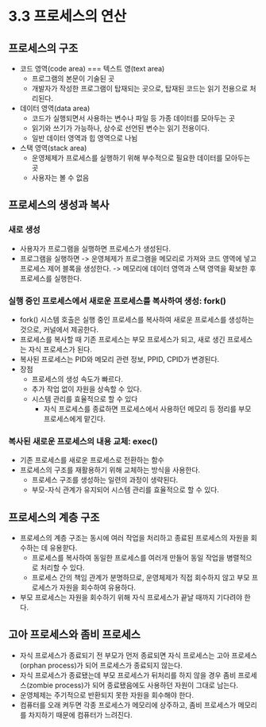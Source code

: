 # 3.3 프로세스의 연산

## 프로세스의 구조

- 코드 영역(code area) === 텍스트 영(text area)
  - 프로그램의 본문이 기술된 곳
  - 개발자가 작성한 프로그램이 탑재되는 곳으로, 탑재된 코드는 읽기 전용으로 처리된다.
- 데이터 영역(data area)
  - 코드가 실행되면서 사용하는 변수나 파일 등 가종 데이터를 모아두는 곳
  - 읽기와 쓰기가 가능하나, 상수로 선언된 변수는 읽기 전용이다.
  - 일반 데이터 영역과 힙 영역으로 나뉨
- 스택 영역(stack area)
  - 운영체제가 프로세스를 실행하기 위해 부수적으로 필요한 데이터를 모아두는 곳
  - 사용자는 볼 수 없음

## 프로세스의 생성과 복사

### 새로 생성

- 사용자가 프로그램을 실행하면 프로세스가 생성된다.
- 프로그램을 실행하면 -> 운영체제가 프로그램을 메모리로 가져와 코드 영역에 넣고 프로세스 제어 블록을 생성한다. -> 메모리에 데이터 영역과 스택 영역을 확보한 후 프로세스를 실행한다.

### 실행 중인 프로세스에서 새로운 프로세스를 복사하여 생성: fork()

- fork() 시스템 호출은 실행 중인 프로세스를 복사하여 새로운 프로세스를 생성하는 것으로, 커널에서 제공한다.
- 프로세스를 복사할 때 기존 프로세스는 부모 프로세스가 되고, 새로 생긴 프로세스는 자식 프로세스가 된다.
- 복사된 프로세스는 PID와 메모리 관련 정보, PPID, CPID가 변경된다.
- 장점
  - 프로세스의 생성 속도가 빠르다.
  - 추가 작업 없이 자원을 상속할 수 있다.
  - 시스템 관리를 효율적으로 할 수 있다
    - 자식 프로세스를 종료하면 프로세스에서 사용하던 메모리 등 정리를 부모 프로세스에게 맡긴다.

### 복사된 새로운 프로세스의 내용 교체: exec()

- 기존 프로세스를 새로운 프로세스로 전환하는 함수
- 프로세스의 구조를 재활용하기 위해 교체하는 방식을 사용한다.
  - 프로세스 구조를 생성하는 일련의 과정이 생략된다.
  - 부모-자식 관계가 유지되어 시스템 관리를 효율적으로 할 수 있다.

## 프로세스의 계층 구조

- 프로세스의 계층 구조는 동시에 여러 작업을 처리하고 종료된 프로세스의 자원을 회수하는 데 유용핟다.
  - 프로세스를 복사하여 동일한 프로세스를 여러개 만들어 동일 작업을 병렬적으로 처리할 수 있다.
  - 프로세스 간의 책임 관계가 분명하므로, 운영체제가 직접 회수하지 않고 부모 프로세스가 자원을 회수하여 유용하다.
- 부모 프로세스는 자원을 회수하기 위해 자식 프로세스가 끝날 때까지 기다려야 한다.

## 고아 프로세스와 좀비 프로세스

- 자식 프로세스가 종료되기 전 부모가 먼저 종료되면 자식 프로세스는 고아 프로세스(orphan process)가 되어 프로세스가 종료되지 않는다.
- 자식 프로세스가 종료됐는데 부모 프로세스가 뒤처리를 하지 않을 경우 좀비 프로세스(zombie process)가 되어 종료됐음에도 사용하던 자원이 그대로 남는다.
- 운영체제는 주기적으로 반환되지 못한 자원을 회수해야 한다.
- 컴퓨터를 오래 켜두면 각종 프로세스가 메모리에 상주하고, 좀비 프로세스가 메모리를 차지하기 때문에 컴퓨터가 느려진다.
